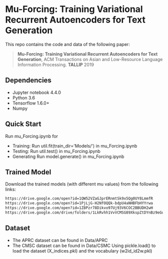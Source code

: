 # Mu-Forcing: Training Variational Recurrent Autoencoders for Text Generation

This repo contains the code and data of the following paper:
>**Mu-Forcing: Training Variational Recurrent Autoencoders for Text Generation**, ACM Transactions on Asian and Low-Resource Language Information Processing. **TALLIP** 2019

## Dependencies

- Jupyter notebook 4.4.0
- Python 3.6
- Tensorflow 1.6.0+
- Numpy

## Quick Start
Run mu_Forcing.ipynb for 
- Training: Run util.fit(train_dir='Models/') in mu_Forcing.ipynb
- Testing: Run util.test() in mu_Forcing.ipynb 
- Generating Run model.generate() in mu_Forcing.ipynb 

## Trained Model
Download the trained models (with different mu values) from the following links:
```bash
https://drive.google.com/open?id=1QW52VZaGJprERnmtSk9x5Qg0UY8LmmfR
https://drive.google.com/open?id=1PjLjG-H2NfOQQk-bdpU4aNHBFbHYYrwa
https://drive.google.com/open?id=1Z8Pzr78Dikvo97Uj93V6COC2BBUDH2wH
https://drive.google.com/drive/folders/1LkRvhh1VvVCMSG89XkspZtDYnBz9eGuN
```

## Dataset
- The APRC dataset can be found in Data/APRC
- The CMSC dataset can be found in Data/CSMC
Using pickle.load() to load the dataset (X_indices.pkl) and the vocabulary (w2id_id2w.pkl)
